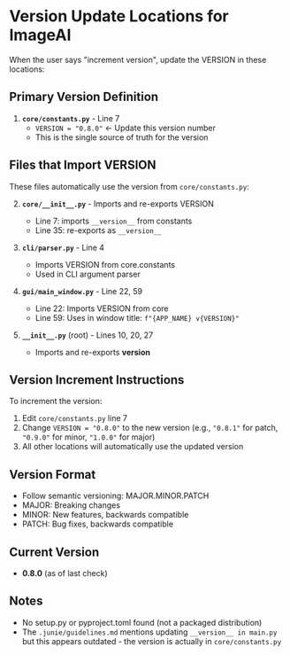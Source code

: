 # Version Update Locations for ImageAI

When the user says "increment version", update the VERSION in these locations:

## Primary Version Definition
1. **`core/constants.py`** - Line 7
   - `VERSION = "0.8.0"`  ← Update this version number
   - This is the single source of truth for the version

## Files that Import VERSION
These files automatically use the version from `core/constants.py`:

2. **`core/__init__.py`** - Imports and re-exports VERSION
   - Line 7: imports `__version__` from constants
   - Line 35: re-exports as `__version__`

3. **`cli/parser.py`** - Line 4
   - Imports VERSION from core.constants
   - Used in CLI argument parser

4. **`gui/main_window.py`** - Line 22, 59
   - Line 22: Imports VERSION from core
   - Line 59: Uses in window title: `f"{APP_NAME} v{VERSION}"`

5. **`__init__.py`** (root) - Lines 10, 20, 27
   - Imports and re-exports __version__

## Version Increment Instructions
To increment the version:
1. Edit `core/constants.py` line 7
2. Change `VERSION = "0.8.0"` to the new version (e.g., `"0.8.1"` for patch, `"0.9.0"` for minor, `"1.0.0"` for major)
3. All other locations will automatically use the updated version

## Version Format
- Follow semantic versioning: MAJOR.MINOR.PATCH
- MAJOR: Breaking changes
- MINOR: New features, backwards compatible
- PATCH: Bug fixes, backwards compatible

## Current Version
- **0.8.0** (as of last check)

## Notes
- No setup.py or pyproject.toml found (not a packaged distribution)
- The `.junie/guidelines.md` mentions updating `__version__ in main.py` but this appears outdated - the version is actually in `core/constants.py`